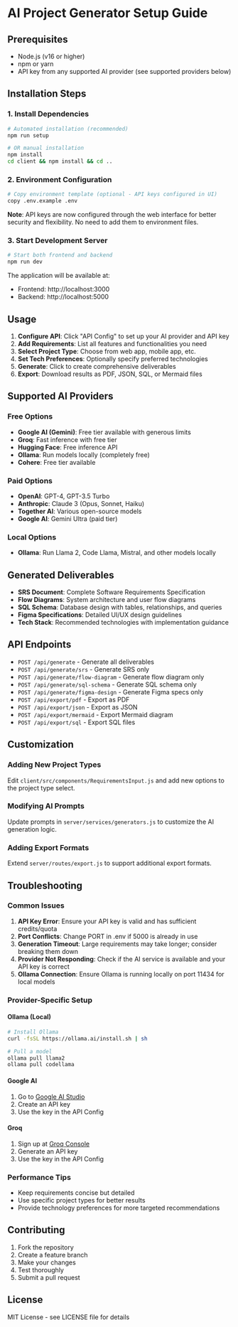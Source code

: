 # AI Project Generator Setup Guide

## Prerequisites

- Node.js (v16 or higher)
- npm or yarn
- API key from any supported AI provider (see supported providers below)

## Installation Steps

### 1. Install Dependencies

```bash
# Automated installation (recommended)
npm run setup

# OR manual installation
npm install
cd client && npm install && cd ..
```

### 2. Environment Configuration

```bash
# Copy environment template (optional - API keys configured in UI)
copy .env.example .env
```

**Note**: API keys are now configured through the web interface for better security and flexibility. No need to add them to environment files.

### 3. Start Development Server

```bash
# Start both frontend and backend
npm run dev
```

The application will be available at:
- Frontend: http://localhost:3000
- Backend: http://localhost:5000

## Usage

1. **Configure API**: Click "API Config" to set up your AI provider and API key
2. **Add Requirements**: List all features and functionalities you need
3. **Select Project Type**: Choose from web app, mobile app, etc.
4. **Set Tech Preferences**: Optionally specify preferred technologies
5. **Generate**: Click to create comprehensive deliverables
6. **Export**: Download results as PDF, JSON, SQL, or Mermaid files

## Supported AI Providers

### Free Options
- **Google AI (Gemini)**: Free tier available with generous limits
- **Groq**: Fast inference with free tier
- **Hugging Face**: Free inference API
- **Ollama**: Run models locally (completely free)
- **Cohere**: Free tier available

### Paid Options
- **OpenAI**: GPT-4, GPT-3.5 Turbo
- **Anthropic**: Claude 3 (Opus, Sonnet, Haiku)
- **Together AI**: Various open-source models
- **Google AI**: Gemini Ultra (paid tier)

### Local Options
- **Ollama**: Run Llama 2, Code Llama, Mistral, and other models locally

## Generated Deliverables

- **SRS Document**: Complete Software Requirements Specification
- **Flow Diagrams**: System architecture and user flow diagrams
- **SQL Schema**: Database design with tables, relationships, and queries
- **Figma Specifications**: Detailed UI/UX design guidelines
- **Tech Stack**: Recommended technologies with implementation guidance

## API Endpoints

- `POST /api/generate` - Generate all deliverables
- `POST /api/generate/srs` - Generate SRS only
- `POST /api/generate/flow-diagram` - Generate flow diagram only
- `POST /api/generate/sql-schema` - Generate SQL schema only
- `POST /api/generate/figma-design` - Generate Figma specs only
- `POST /api/export/pdf` - Export as PDF
- `POST /api/export/json` - Export as JSON
- `POST /api/export/mermaid` - Export Mermaid diagram
- `POST /api/export/sql` - Export SQL files

## Customization

### Adding New Project Types

Edit `client/src/components/RequirementsInput.js` and add new options to the project type select.

### Modifying AI Prompts

Update prompts in `server/services/generators.js` to customize the AI generation logic.

### Adding Export Formats

Extend `server/routes/export.js` to support additional export formats.

## Troubleshooting

### Common Issues

1. **API Key Error**: Ensure your API key is valid and has sufficient credits/quota
2. **Port Conflicts**: Change PORT in .env if 5000 is already in use
3. **Generation Timeout**: Large requirements may take longer; consider breaking them down
4. **Provider Not Responding**: Check if the AI service is available and your API key is correct
5. **Ollama Connection**: Ensure Ollama is running locally on port 11434 for local models

### Provider-Specific Setup

#### Ollama (Local)
```bash
# Install Ollama
curl -fsSL https://ollama.ai/install.sh | sh

# Pull a model
ollama pull llama2
ollama pull codellama
```

#### Google AI
1. Go to [Google AI Studio](https://makersuite.google.com/app/apikey)
2. Create an API key
3. Use the key in the API Config

#### Groq
1. Sign up at [Groq Console](https://console.groq.com/)
2. Generate an API key
3. Use the key in the API Config

### Performance Tips

- Keep requirements concise but detailed
- Use specific project types for better results
- Provide technology preferences for more targeted recommendations

## Contributing

1. Fork the repository
2. Create a feature branch
3. Make your changes
4. Test thoroughly
5. Submit a pull request

## License

MIT License - see LICENSE file for details